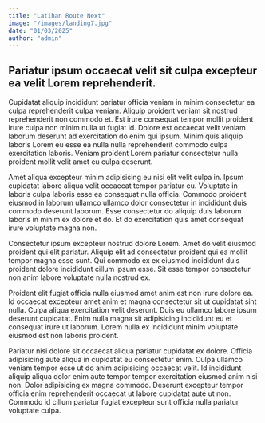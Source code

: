 ```yaml
---
title: "Latihan Route Next"
image: "/images/landing7.jpg"
date: "01/03/2025"
author: "admin"
---
```


## Pariatur ipsum occaecat velit sit culpa excepteur ea velit Lorem reprehenderit.
Cupidatat aliquip incididunt pariatur officia veniam in minim consectetur ea culpa reprehenderit culpa veniam. Aliquip proident veniam sit nostrud reprehenderit non commodo et. Est irure consequat tempor mollit proident irure culpa non minim nulla ut fugiat id. Dolore est occaecat velit veniam laborum deserunt ad exercitation do enim qui ipsum. Minim quis aliquip laboris Lorem eu esse ea nulla nulla reprehenderit commodo culpa exercitation laboris. Veniam proident Lorem pariatur consectetur nulla proident mollit velit amet eu culpa deserunt.

Amet aliqua excepteur minim adipisicing eu nisi elit velit culpa in. Ipsum cupidatat labore aliqua velit occaecat tempor pariatur eu. Voluptate in laboris culpa laboris esse ea consequat nulla officia. Commodo proident eiusmod in laborum ullamco ullamco dolor consectetur in incididunt duis commodo deserunt laborum. Esse consectetur do aliquip duis laborum laboris in minim ex dolore et do. Et do exercitation quis amet consequat irure voluptate magna non.

Consectetur ipsum excepteur nostrud dolore Lorem. Amet do velit eiusmod proident qui elit pariatur. Aliquip elit ad consectetur proident qui ea mollit tempor magna esse sunt. Qui commodo ex ex eiusmod incididunt duis proident dolore incididunt cillum ipsum esse. Sit esse tempor consectetur non anim labore voluptate nulla nostrud ex.

Proident elit fugiat officia nulla eiusmod amet anim est non irure dolore ea. Id occaecat excepteur amet anim et magna consectetur sit ut cupidatat sint nulla. Culpa aliqua exercitation velit deserunt. Duis eu ullamco labore ipsum deserunt cupidatat. Enim nulla magna sit adipisicing incididunt eu et consequat irure ut laborum. Lorem nulla ex incididunt minim voluptate eiusmod est non laboris proident.

Pariatur nisi dolore sit occaecat aliqua pariatur cupidatat ex dolore. Officia adipisicing aute aliqua in cupidatat eu consectetur enim. Culpa ullamco veniam tempor esse ut do anim adipisicing occaecat velit. Id incididunt aliquip aliqua dolor enim aute tempor tempor exercitation eiusmod anim nisi non. Dolor adipisicing ex magna commodo. Deserunt excepteur tempor officia enim reprehenderit occaecat ut labore cupidatat aute ut non. Commodo id cillum pariatur fugiat excepteur sunt officia nulla pariatur voluptate culpa.